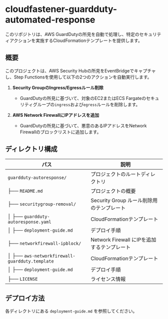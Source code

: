 # cloudfastener-guardduty-automated-response

このリポジトリは、AWS GuardDutyの所見を自動で処理し、特定のセキュリティアクションを実施するCloudFormationテンプレートを提供します。

## 概要
このプロジェクトは、AWS Security Hubの所見をEventBridgeでキャプチャし、Step Functionsを使用して以下の2つのアクションを自動実行します。

1. **Security GroupのIngress/Egressルール削除**
   - GuardDutyの所見に基づいて、対象のEC2またはECS Fargateのセキュリティグループの`ingress`および`egress`ルールを削除します。

2. **AWS Network FirewallにIPアドレスを追加**
   - GuardDutyの所見に基づいて、悪意のあるIPアドレスをNetwork Firewallのブロックリストに追加します。

## ディレクトリ構成

| パス | 説明 |
|------|------|
| `guardduty-autoresponse/` | プロジェクトのルートディレクトリ |
| ├── `README.md` | プロジェクトの概要 |
| ├── `securitygroup-removal/` | Security Group ルール削除用のテンプレート |
| │ ├── `guardduty-autoresponse.yaml` | CloudFormationテンプレート |
| │ ├── `deployment-guide.md` | デプロイ手順 |
| ├── `networkfirewall-ipblock/` | Network Firewall にIPを追加するテンプレート |
| │ ├── `aws-networkfirewall-guardduty.template` | CloudFormationテンプレート |
| │ ├── `deployment-guide.md` | デプロイ手順 |
| ├── `LICENSE` | ライセンス情報 |

## デプロイ方法
各ディレクトリにある `deployment-guide.md` を参照してください。
